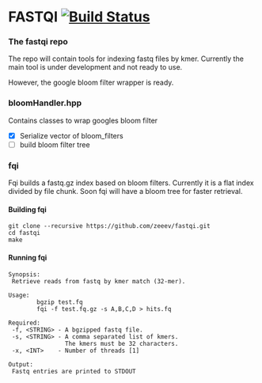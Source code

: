 # FASTQI [![Build Status](https://travis-ci.org/zeeev/fastqi.svg?branch=master)](https://travis-ci.org/zeeev/fastqi)
### The fastqi repo

The repo will contain tools for indexing fastq files by kmer.
Currently the main tool is under development and not ready to use.

However, the google bloom filter wrapper is ready.

### bloomHandler.hpp

Contains classes to wrap googles bloom filter

 - [X] Serialize vector of bloom_filters
 - [ ] build bloom filter tree

### fqi

Fqi builds a fastq.gz index based on bloom filters.
Currently it is a flat index divided by file chunk.
Soon fqi will have a bloom tree for faster retrieval.

#### Building fqi
```
git clone --recursive https://github.com/zeeev/fastqi.git
cd fastqi
make
```

#### Running fqi

```
Synopsis:
 Retrieve reads from fastq by kmer match (32-mer).

Usage:
        bgzip test.fq
        fqi -f test.fq.gz -s A,B,C,D > hits.fq

Required:
 -f, <STRING> - A bgzipped fastq file.
 -s, <STRING> - A comma separated list of kmers.
                The kmers must be 32 characters.
 -x, <INT>    - Number of threads [1]

Output:
 Fastq entries are printed to STDOUT
```







